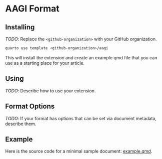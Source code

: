 # AAGI Format

## Installing

*TODO*: Replace the `<github-organization>` with your GitHub organization.

```bash
quarto use template <github-organization>/aagi
```

This will install the extension and create an example qmd file that you can use as a starting place for your article.

## Using

*TODO*: Describe how to use your extension.

## Format Options

*TODO*: If your format has options that can be set via document metadata, describe them.

## Example

Here is the source code for a minimal sample document: [example.qmd](example.qmd).

